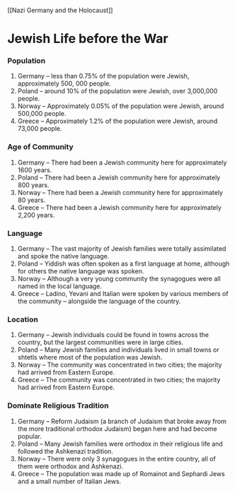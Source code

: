 [[Nazi Germany and the Holocaust]]
# Jewish Life before the War
### Population
1. Germany – less than 0.75% of the population were Jewish, approximately 500, 000 people.
2. Poland – around 10% of the population were Jewish, over 3,000,000 people.
3. Norway – Approximately 0.05% of the population were Jewish, around 500,000 people.
4. Greece – Approximately 1.2% of the population were Jewish, around 73,000 people.
### Age of Community
1. Germany – There had been a Jewish community here for approximately 1600 years.
2. Poland – There had been a Jewish community here for approximately 800 years.
3. Norway – There had been a Jewish community here for approximately 80 years.
4. Greece – There had been a Jewish community here for approximately 2,200 years.
### Language
1. Germany – The vast majority of Jewish families were totally assimilated and spoke the native language.
2. Poland – Yiddish was often spoken as a first language at home, although for others the native language was spoken.
3. Norway – Although a very young community the synagogues were all named in the local language.
4. Greece – Ladino, Yevani and Italian were spoken by various members of the community – alongside the language of the country.
### Location
1. Germany – Jewish individuals could be found in towns across the country, but the largest communities were in large cities.
2. Poland – Many Jewish families and individuals lived in small towns or shtetls where most of the population was Jewish.
3. Norway – The community was concentrated in two cities; the majority had arrived from Eastern Europe.
4. Greece – The community was concentrated in two cities; the majority had arrived from Eastern Europe.
### Dominate Religious Tradition
1. Germany – Reform Judaism (a branch of Judaism that broke away from the more traditional orthodox Judaism) began here and had become popular.
2. Poland – Many Jewish families were orthodox in their religious life and followed the Ashkenazi tradition.
3. Norway – There were only 3 synagogues in the entire country, all of them were orthodox and Ashkenazi.
4. Greece – The population was made up of Romainot and Sephardi Jews and a small number of Italian Jews.